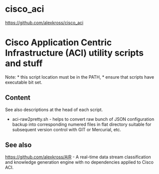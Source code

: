 # cisco_aci

https://github.com/alexkross/cisco_aci

Cisco Application Centric Infrastructure (ACI) utility scripts and stuff
========================================================================

Note:
	* this script location must be in the PATH,
	* ensure that scripts have executable bit set.

Content
-------

See also descriptions at the head of each script.

* aci-raw2pretty.sh - helps to convert raw bunch of JSON configuration backup into corresponding numered files in flat directory suitable for subsequent version control with GIT or Mercurial, etc.

See also
--------

https://github.com/alexkross/AIR - A real-time data stream classification and knowledge generation engine with no dependencies applied to Cisco ACI.
